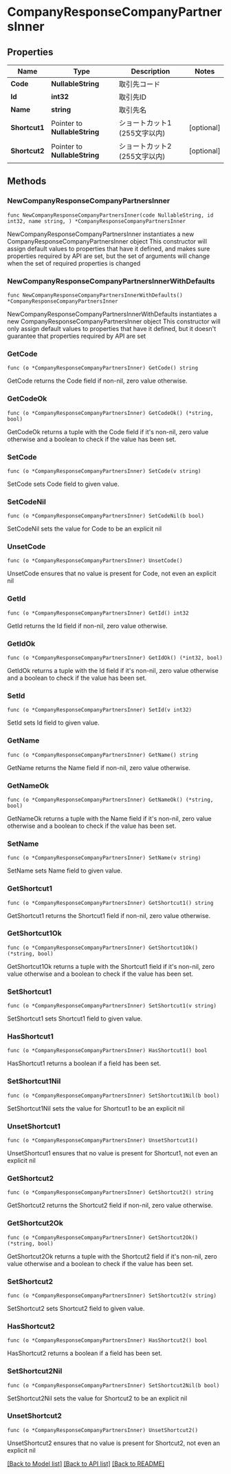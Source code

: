 # CompanyResponseCompanyPartnersInner

## Properties

Name | Type | Description | Notes
------------ | ------------- | ------------- | -------------
**Code** | **NullableString** | 取引先コード | 
**Id** | **int32** | 取引先ID | 
**Name** | **string** | 取引先名 | 
**Shortcut1** | Pointer to **NullableString** | ショートカット1 (255文字以内) | [optional] 
**Shortcut2** | Pointer to **NullableString** | ショートカット2 (255文字以内) | [optional] 

## Methods

### NewCompanyResponseCompanyPartnersInner

`func NewCompanyResponseCompanyPartnersInner(code NullableString, id int32, name string, ) *CompanyResponseCompanyPartnersInner`

NewCompanyResponseCompanyPartnersInner instantiates a new CompanyResponseCompanyPartnersInner object
This constructor will assign default values to properties that have it defined,
and makes sure properties required by API are set, but the set of arguments
will change when the set of required properties is changed

### NewCompanyResponseCompanyPartnersInnerWithDefaults

`func NewCompanyResponseCompanyPartnersInnerWithDefaults() *CompanyResponseCompanyPartnersInner`

NewCompanyResponseCompanyPartnersInnerWithDefaults instantiates a new CompanyResponseCompanyPartnersInner object
This constructor will only assign default values to properties that have it defined,
but it doesn't guarantee that properties required by API are set

### GetCode

`func (o *CompanyResponseCompanyPartnersInner) GetCode() string`

GetCode returns the Code field if non-nil, zero value otherwise.

### GetCodeOk

`func (o *CompanyResponseCompanyPartnersInner) GetCodeOk() (*string, bool)`

GetCodeOk returns a tuple with the Code field if it's non-nil, zero value otherwise
and a boolean to check if the value has been set.

### SetCode

`func (o *CompanyResponseCompanyPartnersInner) SetCode(v string)`

SetCode sets Code field to given value.


### SetCodeNil

`func (o *CompanyResponseCompanyPartnersInner) SetCodeNil(b bool)`

 SetCodeNil sets the value for Code to be an explicit nil

### UnsetCode
`func (o *CompanyResponseCompanyPartnersInner) UnsetCode()`

UnsetCode ensures that no value is present for Code, not even an explicit nil
### GetId

`func (o *CompanyResponseCompanyPartnersInner) GetId() int32`

GetId returns the Id field if non-nil, zero value otherwise.

### GetIdOk

`func (o *CompanyResponseCompanyPartnersInner) GetIdOk() (*int32, bool)`

GetIdOk returns a tuple with the Id field if it's non-nil, zero value otherwise
and a boolean to check if the value has been set.

### SetId

`func (o *CompanyResponseCompanyPartnersInner) SetId(v int32)`

SetId sets Id field to given value.


### GetName

`func (o *CompanyResponseCompanyPartnersInner) GetName() string`

GetName returns the Name field if non-nil, zero value otherwise.

### GetNameOk

`func (o *CompanyResponseCompanyPartnersInner) GetNameOk() (*string, bool)`

GetNameOk returns a tuple with the Name field if it's non-nil, zero value otherwise
and a boolean to check if the value has been set.

### SetName

`func (o *CompanyResponseCompanyPartnersInner) SetName(v string)`

SetName sets Name field to given value.


### GetShortcut1

`func (o *CompanyResponseCompanyPartnersInner) GetShortcut1() string`

GetShortcut1 returns the Shortcut1 field if non-nil, zero value otherwise.

### GetShortcut1Ok

`func (o *CompanyResponseCompanyPartnersInner) GetShortcut1Ok() (*string, bool)`

GetShortcut1Ok returns a tuple with the Shortcut1 field if it's non-nil, zero value otherwise
and a boolean to check if the value has been set.

### SetShortcut1

`func (o *CompanyResponseCompanyPartnersInner) SetShortcut1(v string)`

SetShortcut1 sets Shortcut1 field to given value.

### HasShortcut1

`func (o *CompanyResponseCompanyPartnersInner) HasShortcut1() bool`

HasShortcut1 returns a boolean if a field has been set.

### SetShortcut1Nil

`func (o *CompanyResponseCompanyPartnersInner) SetShortcut1Nil(b bool)`

 SetShortcut1Nil sets the value for Shortcut1 to be an explicit nil

### UnsetShortcut1
`func (o *CompanyResponseCompanyPartnersInner) UnsetShortcut1()`

UnsetShortcut1 ensures that no value is present for Shortcut1, not even an explicit nil
### GetShortcut2

`func (o *CompanyResponseCompanyPartnersInner) GetShortcut2() string`

GetShortcut2 returns the Shortcut2 field if non-nil, zero value otherwise.

### GetShortcut2Ok

`func (o *CompanyResponseCompanyPartnersInner) GetShortcut2Ok() (*string, bool)`

GetShortcut2Ok returns a tuple with the Shortcut2 field if it's non-nil, zero value otherwise
and a boolean to check if the value has been set.

### SetShortcut2

`func (o *CompanyResponseCompanyPartnersInner) SetShortcut2(v string)`

SetShortcut2 sets Shortcut2 field to given value.

### HasShortcut2

`func (o *CompanyResponseCompanyPartnersInner) HasShortcut2() bool`

HasShortcut2 returns a boolean if a field has been set.

### SetShortcut2Nil

`func (o *CompanyResponseCompanyPartnersInner) SetShortcut2Nil(b bool)`

 SetShortcut2Nil sets the value for Shortcut2 to be an explicit nil

### UnsetShortcut2
`func (o *CompanyResponseCompanyPartnersInner) UnsetShortcut2()`

UnsetShortcut2 ensures that no value is present for Shortcut2, not even an explicit nil

[[Back to Model list]](../README.md#documentation-for-models) [[Back to API list]](../README.md#documentation-for-api-endpoints) [[Back to README]](../README.md)


